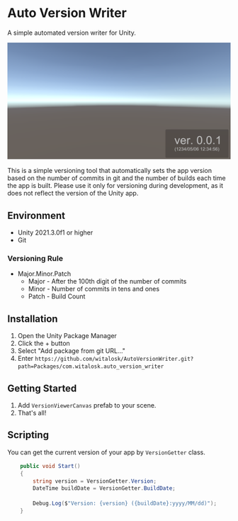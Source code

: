# Auto Version Writer
A simple automated version writer for Unity.

![screenshot](./screenshot.png)

This is a simple versioning tool that automatically sets the app version based on the number of commits in git and the number of builds each time the app is built.
Please use it only for versioning during development, as it does not reflect the version of the Unity app.

## Environment
- Unity 2021.3.0f1 or higher
- Git

### Versioning Rule
- Major.Minor.Patch
  - Major - After the 100th digit of the number of commits
  - Minor - Number of commits in tens and ones
  - Patch - Build Count

## Installation
1. Open the Unity Package Manager
2. Click the + button
3. Select "Add package from git URL..."
4. Enter `https://github.com/witalosk/AutoVersionWriter.git?path=Packages/com.witalosk.auto_version_writer`

## Getting Started
1. Add `VersionViewerCanvas` prefab to your scene.
2. That's all!

## Scripting
You can get the current version of your app by `VersionGetter` class.

```c#
    public void Start()
    {
        string version = VersionGetter.Version;
        DateTime buildDate = VersionGetter.BuildDate;

        Debug.Log($"Version: {version} ({buildDate}:yyyy/MM/dd)");
    }
```